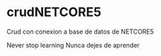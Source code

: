 # crudNETCORE5
Crud con conexion a base de datos de NETCORE5

Never stop learning
Nunca dejes de aprender
